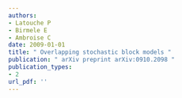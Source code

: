 ```yaml
---
authors: 
- Latouche P 
- Birmele E 
- Ambroise C 
date: 2009-01-01
title: " Overlapping stochastic block models "
publication: " arXiv preprint arXiv:0910.2098 "
publication_types:
- 2
url_pdf: ''
---
```

